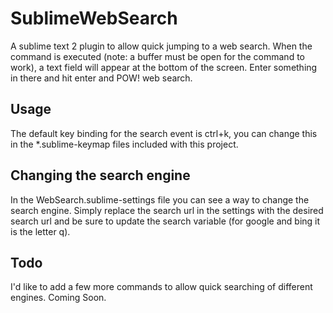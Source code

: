 SublimeWebSearch
================

A sublime text 2 plugin to allow quick jumping to a web search. When the command is executed (note: a buffer must be open for the command to work), a text field will appear at the bottom of the screen. Enter something in there and hit enter and POW! web search.

## Usage

The default key binding for the search event is ctrl+k, you can change this in the *.sublime-keymap files included with this project. 

## Changing the search engine

In the WebSearch.sublime-settings file you can see a way to change the search engine. Simply replace the search url in the settings with the desired search url and be sure to update the search variable (for google and bing it is the letter q).

## Todo

I'd like to add a few more commands to allow quick searching of different engines. Coming Soon.
